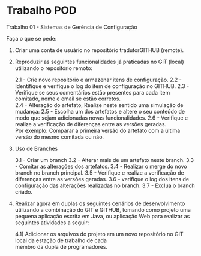 # Trabalho POD


Trabalho 01 - Sistemas de Gerência de Configuração

Faça o que se pede:

1) Criar uma conta de usuário no repositório tradutorGITHUB (remote).

2) Reproduzir as seguintes funcionalidades já praticadas no GIT (local) utilizando
   o repositório remoto:

   2.1 - Crie novo repositório e armazenar itens de configuração.
   2.2 - Identifique e verifique o log do item de configuração no GITHUB.
   2.3 - Verifique se seus comentários estão presentes para cada item comitado, 
         nome e email se estão corretos.    
   2.4 - Alteração do artefato, Realize neste sentido uma simulação de mudança:
   2.5 - Escolha um dos artefatos e altere o seu conteúdo de modo que sejam adicionadas novas funcionalidades.
   2.6 - Verifique e realize a verificação de diferenças entre as versões geradas.    
         Por exemplo: Comparar a primeira versão do artefato com a última versão do mesmo comitada ou não. 

3) Uso de Branches

   3.1 - Criar um branch
   3.2 - Alterar mais de um artefato neste branch.
   3.3 - Comitar as alterações dos artefatos.
   3.4 - Realizar o merge do novo branch no branch principal.
   3.5 - Verifique e realize a verificação de diferenças entre as versões geradas.
   3.6 - verifique o log dos itens de configuração das alterações realizadas no branch.
   3.7 - Exclua o branch criado.

4) Realizar agora em duplas os seguintes cenários de desenvolvimento utilizando a combinação do GIT e GITHUB, tomando como projeto uma pequena aplicação escrita em Java, ou aplicação Web para realizar as seguintes atividades a seguir:

   4.1) Adicionar os arquivos do projeto em um novo repositório no GIT local da estação de trabalho de cada  
        membro da dupla de programadores.

